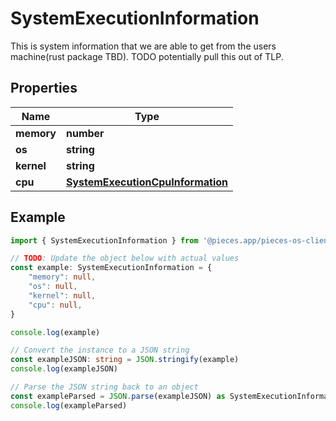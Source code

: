 
# SystemExecutionInformation

This is system information that we are able to get from the users machine(rust package TBD). TODO potentially pull this out of TLP.

## Properties

Name | Type
------------ | -------------
**memory** | **number**
**os** | **string**
**kernel** | **string**
**cpu** | [**SystemExecutionCpuInformation**](SystemExecutionCpuInformation)

## Example

```typescript
import { SystemExecutionInformation } from '@pieces.app/pieces-os-client'

// TODO: Update the object below with actual values
const example: SystemExecutionInformation = {
    "memory": null,
    "os": null,
    "kernel": null,
    "cpu": null,
}

console.log(example)

// Convert the instance to a JSON string
const exampleJSON: string = JSON.stringify(example)
console.log(exampleJSON)

// Parse the JSON string back to an object
const exampleParsed = JSON.parse(exampleJSON) as SystemExecutionInformation
console.log(exampleParsed)
```


